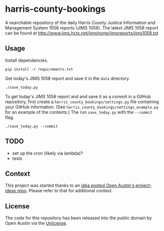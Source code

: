 # harris-county-bookings

A searchable repository of the daily Harris County Justice Information and Management System 1058 reports (JIMS 1058).
The latest JIMS 1058 report can be found at http://www.jims.hctx.net/jimshome/jimsreports/jims1058.txt

## Usage

Install dependencies.

```
pip install -r requirements.txt
```

Get today's JIMS 1058 report and save it in the `data` directory.

```
./save_today.py
```

To get today's JIMS 1058 report and and save it as a commit in a GitHub repository, first create a
`harris_county_bookings/settings.py` file containing your GitHub information. (See
`harris_county_bookings/settings_example.py` for an example of the contents.) The run `save_today.py` with the
`--commit` flag.

```
./save_today.py --commit
```

## TODO

- set up the cron (likely via lambda)?
- tests

## Context

This project was started thanks to an 
[idea posted Open Austin's project-ideas repo](https://github.com/open-austin/project-ideas/issues/73). Please refer to
that for additional context.

## License

The code for this repository has been released into the public domain by Open Austin via the
[Unlicense](http://unlicense.org).
